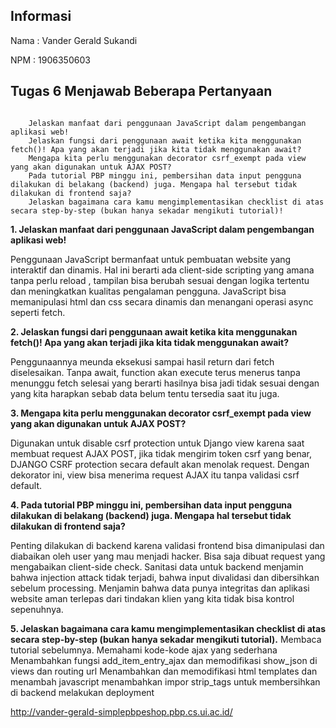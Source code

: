 ## Informasi

Nama : Vander Gerald Sukandi

NPM  : 1906350603

## Tugas 6 Menjawab Beberapa Pertanyaan 
```

    Jelaskan manfaat dari penggunaan JavaScript dalam pengembangan aplikasi web!
    Jelaskan fungsi dari penggunaan await ketika kita menggunakan fetch()! Apa yang akan terjadi jika kita tidak menggunakan await?
    Mengapa kita perlu menggunakan decorator csrf_exempt pada view yang akan digunakan untuk AJAX POST?
    Pada tutorial PBP minggu ini, pembersihan data input pengguna dilakukan di belakang (backend) juga. Mengapa hal tersebut tidak dilakukan di frontend saja?
    Jelaskan bagaimana cara kamu mengimplementasikan checklist di atas secara step-by-step (bukan hanya sekadar mengikuti tutorial)!

```

**1. Jelaskan manfaat dari penggunaan JavaScript dalam pengembangan aplikasi web!**

Penggunaan JavaScript bermanfaat untuk pembuatan website yang interaktif dan dinamis. Hal ini berarti ada client-side scripting yang amana tanpa perlu reload , tampilan bisa berubah sesuai dengan logika tertentu dan meningkatkan kualitas pengalaman pengguna. JavaScript bisa memanipulasi html dan css secara dinamis dan menangani operasi async seperti fetch. 

**2.  Jelaskan fungsi dari penggunaan await ketika kita menggunakan fetch()! Apa yang akan terjadi jika kita tidak menggunakan await?**

Penggunaannya meunda eksekusi sampai hasil return dari fetch diselesaikan. Tanpa await, function akan execute terus menerus tanpa menunggu fetch selesai yang berarti hasilnya bisa jadi tidak sesuai dengan yang kita harapkan sebab data belum tentu tersedia saat itu juga. 

**3.     Mengapa kita perlu menggunakan decorator csrf_exempt pada view yang akan digunakan untuk AJAX POST?**

Digunakan untuk disable csrf protection untuk Django view karena saat membuat request AJAX POST, jika tidak mengirim token csrf yang benar, DJANGO CSRF protection secara default akan menolak request. Dengan dekorator ini, view bisa menerima request AJAX itu tanpa validasi csrf default.

**4.   Pada tutorial PBP minggu ini, pembersihan data input pengguna dilakukan di belakang (backend) juga. Mengapa hal tersebut tidak dilakukan di frontend saja?**

Penting dilakukan di backend karena validasi frontend bisa dimanipulasi dan diabaikan oleh user yang mau menjadi hacker. Bisa saja dibuat request yang mengabaikan client-side check. Sanitasi data untuk backend menjamin bahwa injection attack tidak terjadi, bahwa input divalidasi dan dibersihkan sebelum processing. Menjamin bahwa data punya integritas dan aplikasi website aman terlepas dari tindakan klien yang kita tidak bisa kontrol sepenuhnya. 

**5.  Jelaskan bagaimana cara kamu mengimplementasikan checklist di atas secara step-by-step (bukan hanya sekadar mengikuti tutorial).**
Membaca tutorial sebelumnya. 
Memahami kode-kode ajax yang sederhana 
Menambahkan fungsi add_item_entry_ajax dan memodifikasi show_json di views dan routing url
Menambahkan dan memodifikasi html templates dan menambah javascript
menambahkan impor strip_tags untuk membersihkan di backend
melakukan deployment 



http://vander-gerald-simplepbpeshop.pbp.cs.ui.ac.id/

